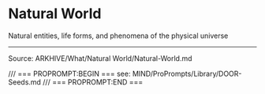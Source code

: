 # Natural World

Natural entities, life forms, and phenomena of the physical universe

---
Source: ARKHIVE/What/Natural World/Natural-World.md

/// === PROPROMPT:BEGIN ===
see: MIND/ProPrompts/Library/DOOR-Seeds.md
/// === PROPROMPT:END ===
